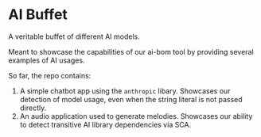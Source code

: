 # AI Buffet

A veritable buffet of different AI models.

Meant to showcase the capabilities of our ai-bom tool by providing several examples of AI usages.

So far, the repo contains:

1. A simple chatbot app using the `anthropic` libary. Showcases our detection of model usage, even when the string literal is not passed directly.
2. An audio application used to generate melodies. Showcases our ability to detect transitive AI library dependencies via SCA.
